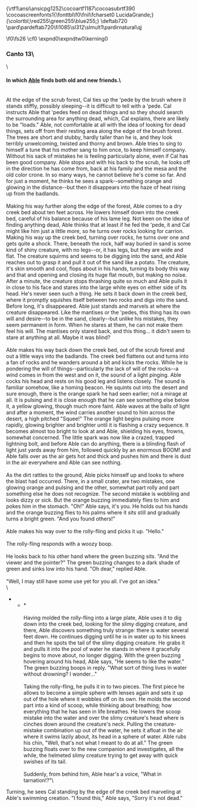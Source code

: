 {\rtf1\ansi\ansicpg1252\cocoartf1187\cocoasubrtf390
\cocoascreenfonts1{\fonttbl\f0\fnil\fcharset0 LucidaGrande;}
{\colortbl;\red255\green255\blue255;}
\deftab720
\pard\pardeftab720\fi1085\sl312\slmult1\pardirnatural\qj

\f0\fs26 \cf0 \expnd0\expndtw0\kerning0
### Canto 13\
\
#### In which [Able](/wiki/able-summary) finds both old and new friends.\
\
At the edge of the scrub forest, Cal ties up the 'pede by the brush where it stands stiffly, possibly sleeping--it is difficult to tell with a 'pede. Cal instructs Able that 'pedes feed on dead things and so they should search the surrounding area for anything dead, which, Cal explains, there are likely to be "loads." Able, not comfortable at all with the idea of looking for dead things, sets off from their resting area along the edge of the brush forest. The trees are short and stubby, hardly taller than he is, and they look terribly unwelcoming, twisted and thorny and brown. Able tries to sing to himself a tune that his mother sang to him once, to keep himself company. Without his sack of mistakes he is feeling particularly alone, even if Cal has been good company. Able stops and with his back to the scrub, he looks off in the direction he has come from, back at his family and the mesa and the old color crone. In so many ways, he cannot believe he's come so far. And for just a moment, he thinks he sees a spark--something orange and glowing in the distance--but then it disappears into the haze of heat rising up from the badlands.\
\
Making his way further along the edge of the forest, Able comes to a dry creek bed about ten feet across. He lowers himself down into the creek bed, careful of his balance because of his lame leg.  Not keen on the idea of finding anything dead, Able thinks that at least if he fed the 'pede, it and Cal might like him just a little more, so he turns over rocks looking for carrion. Making his way up the creek bed, turning over rocks, he turns over one and gets quite a shock. There, beneath the rock, half way buried in sand is some kind of shiny creature, with no legs--or, it has legs, but they are wide and flat. The creature squirms and seems to be digging into the sand, and Able reaches out to grasp it and pull it out of the sand like a potato. The creature, it's skin smooth and cool, flops about in his hands, turning its body this way and that and opening and closing its huge flat mouth, but making no noise.  After a minute, the creature stops thrashing quite so much and Able pulls it in close to his face and stares into the large white eyes on either side of its head. He's never seen such a thing. He sets it back down in the creek bed, where it promptly squishes itself between two rocks and digs into the sand. Before long, it's disappeared. Able just stands and marvels at where the creature disappeared. Like the mantises or the 'pedes, this thing has its own will and desire--to be in the sand, clearly--but unlike his mistakes, they seem permanent in form. When he stares at them, he can not make them feel his will. The mantises only stared back, and this thing... it didn't seem to stare at anything at all. Maybe it was blind?\
\
Able makes his way back down the creek bed, out of the scrub forest and out a little ways into the badlands.  The creek bed flattens out and turns into a fan of rocks and he wanders around a bit and kicks the rocks. While he is pondering the will of things--particularly the lack of will of the rocks--a wind comes in from the west and on it, the sound of a light pinging. Able cocks his head and rests on his good leg and listens closely. The sound is familiar somehow, like a homing beacon. He squints out into the desert and sure enough, there is the orange spark he had seen earlier; not a mirage at all. It is pulsing and it is close enough that he can see something else below it, a yellow glowing, though much more faint.  Able waves at the balls of light and after a moment, the wind carries another sound to him across the desert, a high pitched "Squee!" The orange light begins pulsing more rapidly, glowing brighter and brighter until it is flashing a crazy sequence. It becomes almost too bright to look at and Able, shielding his eyes, frowns, somewhat concerned. The little spark was now like a crazed, trapped lightning bolt, and before Able can do anything, there is a blinding flash of light just yards away from him, followed quickly by an enormous BOOM! and Able falls over as the air gets hot and thick and pushes him and there is dust in the air everywhere and Able can see nothing.\
\
As the dirt rattles to the ground, Able picks himself up and looks to where the blast had occurred. There, in a small crater, are two mistakes, one glowing orange and pulsing and the other, somewhat part rolly and part something else he does not recognize. The second mistake is wobbling and looks dizzy or sick. But the orange buzzing immediately flies to him and pokes him in the stomach. "Oh!" Able says, it's you. He holds out his hands and the orange buzzing flies to his palms where it sits still and gradually turns a bright green. "And you found others!"\
\
Able makes his way over to the rolly-fling and picks it up. "Hello."\
\
The rolly-fling responds with a woozy boop.\
\
He looks back to his other hand where the green buzzing sits. "And the viewer and the pointer?" The green buzzing changes to a dark shade of green and sinks low into his hand. "Oh dear," replied Able.\
\
"Well, I may still have some use yet for you all. I've got an idea."\
\
* * *\
\
Having molded the rolly-fling into a large plate, Able uses it to dig down into the creek bed, looking for the slimy digging creature, and there, Able discovers something truly strange: there is water several feet down.  He continues digging until he is in water up to his knees and then he spots the tail of the slimy digging creature. He grabs it and pulls it into the pool of water he stands in where it gracefully begins to move about, no longer digging. With the green buzzing hovering around his head, Able says, "He seems to like the water." The green buzzing boops in reply. "What sort of thing lives in water without drowning? I wonder..."\
\
Taking the rolly-fling, he pulls it in to two pieces. The first piece he allows to become a simple sphere with lenses again and sets it up out of the hole where it wobbles off on its own. He molds the second part into a kind of scoop, while thinking about breathing; how everything that he has seen in life breathes. He lowers the scoop mistake into the water and over the slimy creature's head where is cinches down around the creature's neck. Pulling the creature-mistake combination up out of the water, he sets it afloat in the air where it swims lazily about, its head in a sphere of water. Able rubs his chin, "Well, that's not what I meant to do at all." The green buzzing floats over to the new companion and investigates, all the while, the helmeted slimy creature trying to get away with quick swishes of its tail.\
\
Suddenly, from behind him, Able hear's a voice, "What in tarnation!?"\

Turning, he sees Cal standing by the edge of the creek bed marveling at Able's swimming creation. "I found this," Able says, "Sorry it's not dead."
